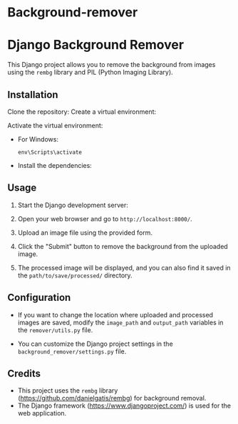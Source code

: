 # Background-remover
# Django Background Remover

This Django project allows you to remove the background from images using the `rembg` library and PIL (Python Imaging Library).

## Installation

Clone the repository:
Create a virtual environment:

Activate the virtual environment:
- For Windows:
  ```
  env\Scripts\activate
  ```

* Install the dependencies:

## Usage

1. Start the Django development server:

2. Open your web browser and go to `http://localhost:8000/`.

3. Upload an image file using the provided form.

4. Click the "Submit" button to remove the background from the uploaded image.

5. The processed image will be displayed, and you can also find it saved in the `path/to/save/processed/` directory.

## Configuration

- If you want to change the location where uploaded and processed images are saved, modify the `image_path` and `output_path` variables in the `remover/utils.py` file.

- You can customize the Django project settings in the `background_remover/settings.py` file.

## Credits

- This project uses the `rembg` library (https://github.com/danielgatis/rembg) for background removal.
- The Django framework (https://www.djangoproject.com/) is used for the web application.



